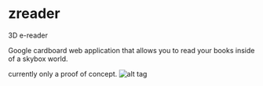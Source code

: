 # zreader
3D e-reader

Google cardboard web application that allows you to read your books inside of a skybox world.

currently only a proof of concept.
![alt tag](https://cloud.githubusercontent.com/assets/918633/13199926/5295e80e-d7e9-11e5-8aa2-0e6b649b58cc.png)
